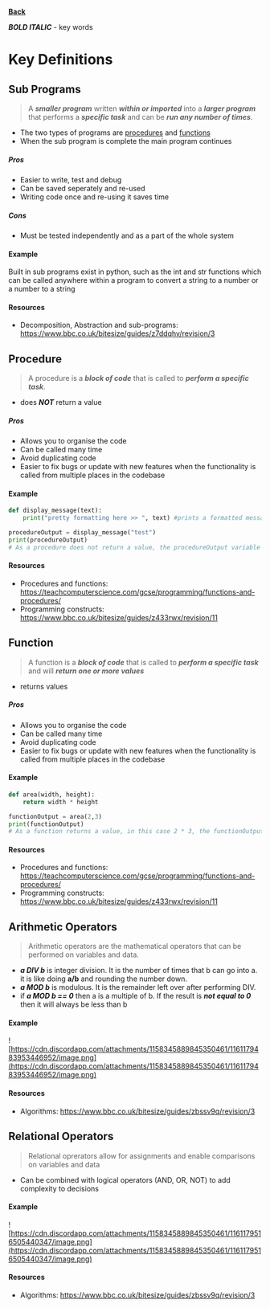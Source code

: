 **[Back](https://github.com/zycobyte/definitions/blob/master/README.md)**

***BOLD ITALIC*** - key words

# Key Definitions


## Sub Programs
> A ***smaller program*** written ***within or imported*** into a ***larger program*** that performs a ***specific task*** and can be ***run any number of times***.
- The two types of programs are [procedures](https://github.com/zycobyte/definitions/blob/master/2.2%20Programming%20Fundamentals.md#procedure) and [functions](https://github.com/zycobyte/definitions/blob/master/2.2%20Programming%20Fundamentals.md#function)
- When the sub program is complete the main program continues

##### Pros
- Easier to write, test and debug
- Can be saved seperately and re-used
- Writing code once and re-using it saves time
##### Cons
- Must be tested independently and as a part of the whole system

#### Example
Built in sub programs exist in python, such as the int and str functions which can be called anywhere within a program to convert a string to a number or a number to a string

#### Resources
- Decomposition, Abstraction and sub-programs: https://www.bbc.co.uk/bitesize/guides/z7ddqhv/revision/3


## Procedure
> A procedure is a ***block of code*** that is called to ***perform a specific task***.
- does ***NOT*** return a value

##### Pros
- Allows you to organise the code
- Can be called many time
- Avoid duplicating code
- Easier to fix bugs or update with new features when the functionality is called from multiple places in the codebase

#### Example
```python
def display_message(text):
    print("pretty formatting here >> ", text) #prints a formatted message

procedureOutput = display_message("test")
print(procedureOutput)
# As a procedure does not return a value, the procedureOutput variable has no value (represented by the word None in python) and so "None" is shown
```

#### Resources
- Procedures and functions: https://teachcomputerscience.com/gcse/programming/functions-and-procedures/
- Programming constructs: https://www.bbc.co.uk/bitesize/guides/z433rwx/revision/11


## Function
> A function is a ***block of code*** that is called to ***perform a specific task*** and will ***return one or more values***
- returns values

##### Pros
- Allows you to organise the code
- Can be called many time
- Avoid duplicating code
- Easier to fix bugs or update with new features when the functionality is called from multiple places in the codebase

#### Example
```python
def area(width, height):
    return width * height

functionOutput = area(2,3)
print(functionOutput)
# As a function returns a value, in this case 2 * 3, the functionOutput variable has the value 6 and so 6 is shown
```

#### Resources
- Procedures and functions: https://teachcomputerscience.com/gcse/programming/functions-and-procedures/
- Programming constructs: https://www.bbc.co.uk/bitesize/guides/z433rwx/revision/11

## Arithmetic Operators
> Arithmetic operators are the mathematical operators that can be performed on variables and data.
- ***a DIV b*** is integer division. It is the number of times that b can go into a. it is like doing **a/b** and rounding the number down.
- ***a MOD b*** is modulous. It is the remainder left over after performing DIV.
- if ***a MOD b == 0*** then a is a multiple of b. If the result is ***not equal to 0*** then it will always be less than b

#### Example
![https://cdn.discordapp.com/attachments/1158345889845350461/1161179483953446952/image.png](https://cdn.discordapp.com/attachments/1158345889845350461/1161179483953446952/image.png)

#### Resources
- Algorithms: https://www.bbc.co.uk/bitesize/guides/zbssv9q/revision/3

## Relational Operators
> Relational oprerators allow for assignments and enable comparisons on variables and data
- Can be combined with logical operators (AND, OR, NOT) to add complexity to decisions

#### Example
![https://cdn.discordapp.com/attachments/1158345889845350461/1161179516505440347/image.png](https://cdn.discordapp.com/attachments/1158345889845350461/1161179516505440347/image.png)

#### Resources
- Algorithms: https://www.bbc.co.uk/bitesize/guides/zbssv9q/revision/3
